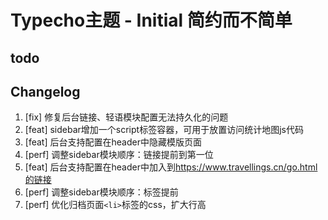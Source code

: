 # Typecho主题 - Initial 简约而不简单

## todo

## Changelog

1. [fix] 修复后台链接、轻语模块配置无法持久化的问题
2. [feat] sidebar增加一个script标签容器，可用于放置访问统计地图js代码
3. [feat] 后台支持配置在header中隐藏模版页面
4. [perf] 调整sidebar模块顺序：链接提前到第一位
5. [feat] 后台支持配置在header中加入到<https://www.travellings.cn/go.html的链接>
6. [perf] 调整sidebar模块顺序：标签提前
7. [perf] 优化归档页面`<li>`标签的css，扩大行高
